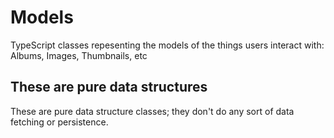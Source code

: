 # Models

TypeScript classes repesenting the models of the things users interact with: Albums, Images, Thumbnails, etc


## These are pure data structures

These are pure data structure classes; they don't do any sort of data fetching or persistence.